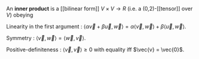 An **inner product** is a [[bilinear form]] $V \times V \to R$ (i.e. a (0,2)-[[tensor]] over $V$) obeying

Linearity in the first argument
: $\langle \alpha \vec{v} + \beta \vec{u}, \vec{w}\rangle = \alpha \langle \vec{v}, \vec{w}\rangle + \beta \langle \vec{u}, \vec{w}\rangle$.

Symmetry
: $\langle \vec{v}, \vec{w}\rangle =\langle \vec{w}, \vec{v}\rangle$.

Positive-definiteness
: $\langle \vec{v}, \vec{v} \rangle \geq 0$ with equality iff $\vec{v} = \vec{0}$.

